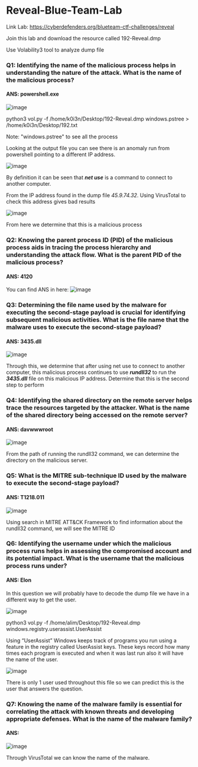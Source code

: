 # Reveal-Blue-Team-Lab

Link Lab: https://cyberdefenders.org/blueteam-ctf-challenges/reveal

Join this lab and download the resource called 192-Reveal.dmp

Use Volability3 tool to analyze dump file

### Q1: Identifying the name of the malicious process helps in understanding the nature of the attack. What is the name of the malicious process?
#### ANS: powershell.exe

![image](https://github.com/user-attachments/assets/19950a0d-f1b4-4c26-87d2-1e3026ded572)

python3 vol.py -f /home/k0i3n/Desktop/192-Reveal.dmp windows.pstree > /home/k0i3n/Desktop/192.txt

Note: "windows.pstree" to see all the process

Looking at the output file you can see there is an anomaly run from powershell pointing to a different IP address.

![image](https://github.com/user-attachments/assets/1127dc4d-60a5-4c7b-9668-f67a599afe4b)

By definition it can be seen that <em><b>net use</b></em> is a command to connect to another computer.

From the IP address found in the dump file <em>45.9.74.32</em>. Using VirusTotal to check this address gives bad results

![image](https://github.com/user-attachments/assets/5028657f-2768-4061-bd54-fa9b1580a784)

From here we determine that this is a malicious process

### Q2: Knowing the parent process ID (PID) of the malicious process aids in tracing the process hierarchy and understanding the attack flow. What is the parent PID of the malicious process?
#### ANS: 4120

You can find ANS in here:
![image](https://github.com/user-attachments/assets/ec6453a6-d8bc-4d6a-99a8-c81e854e558a)

### Q3: Determining the file name used by the malware for executing the second-stage payload is crucial for identifying subsequent malicious activities. What is the file name that the malware uses to execute the second-stage payload?
#### ANS: 3435.dll

![image](https://github.com/user-attachments/assets/7c169b12-402a-41b9-a363-fd46d0f8cf91)

Through this, we determine that after using net use to connect to another computer, this malicious process continues to use <em><b>rundll32</b></em> to run the <em><b>3435.dll</b></em> file on this malicious IP address. Determine that this is the second step to perform

### Q4: Identifying the shared directory on the remote server helps trace the resources targeted by the attacker. What is the name of the shared directory being accessed on the remote server?
#### ANS: davwwwroot

![image](https://github.com/user-attachments/assets/7c169b12-402a-41b9-a363-fd46d0f8cf91)

From the path of running the rundll32 command, we can determine the directory on the malicious server.

### Q5: What is the MITRE sub-technique ID used by the malware to execute the second-stage payload?
#### ANS: T1218.011

![image](https://github.com/user-attachments/assets/821519fb-2331-46b5-b100-5c7291da5278)

Using search in MITRE ATT&CK Framework to find information about the rundll32 command, we will see the MITRE ID

### Q6: Identifying the username under which the malicious process runs helps in assessing the compromised account and its potential impact. What is the username that the malicious process runs under?
#### ANS: Elon

In this question we will probably have to decode the dump file we have in a different way to get the user.

![image](https://github.com/user-attachments/assets/c35a9843-6584-4713-9377-96256bf37f25)

python3 vol.py -f /home/alim/Desktop/192-Reveal.dmp windows.registry.userassist.UserAssist

Using “UserAssist” Windows keeps track of programs you run using a feature in the registry called UserAssist keys. These keys record how many times each program is executed and when it was last run also it will have the name of the user.

![image](https://github.com/user-attachments/assets/9b7053ed-e08f-4242-a628-db92fb4571c0)

There is only 1 user used throughout this file so we can predict this is the user that answers the question.

### Q7: Knowing the name of the malware family is essential for correlating the attack with known threats and developing appropriate defenses. What is the name of the malware family?
#### ANS: 

![image](https://github.com/user-attachments/assets/b69867bc-77d8-4084-9a90-7d8d2f0b6b08)

Through VirusTotal we can know the name of the malware.
